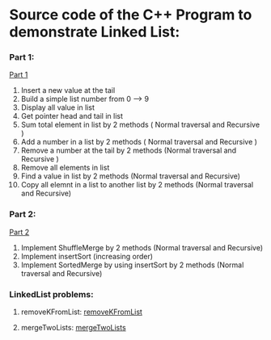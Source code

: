 # Source code of the C++ Program to demonstrate Linked List:

### Part 1: 
[Part 1](https://github.com/danghai/C-projects-and-Data-Structure/tree/master/linkedlist/Part%201)
1. Insert a new value at the tail
2. Build a simple list number from 0 --> 9
3. Display all value in list
4. Get pointer head and tail in list
5. Sum total element in list by 2 methods ( Normal traversal and Recursive ) 
6. Add a number in a list by 2 methods ( Normal traversal and Recursive )
7. Remove a number at the tail by 2 methods (Normal traversal and Recursive )
8. Remove all elements in list
9. Find a value in list by 2 methods (Normal traversal and Recursive)
10. Copy all elemnt in a list to another list by 2 methods (Normal traversal and Recursive) 

### Part 2: 
[Part 2](https://github.com/danghai/C-projects-and-Data-Structure/tree/master/linkedlist/Part%202)
1. Implement ShuffleMerge by 2 methods (Normal traversal and Recursive)
2. Implement insertSort (increasing order)
3. Implement SortedMerge by using insertSort by 2 methods (Normal traversal and Recursive)

### LinkedList problems:

1. removeKFromList: [removeKFromList](https://github.com/danghai/C-projects-and-Data-Structure/blob/master/linkedlist/removeKFromList/removeKFromList.md)

2. mergeTwoLists: [mergeTwoLists](https://github.com/danghai/C-projects-and-Data-Structure/blob/master/linkedlist/removeKFromList/mergeTwoLists.md)
